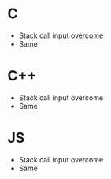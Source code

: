 # C
- Stack call input overcome
- Same
# C++
- Stack call input overcome
- Same
# JS
- Stack call input overcome
- Same